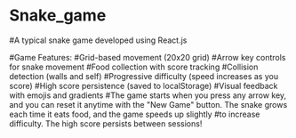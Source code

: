 # Snake_game

#A typical snake game developed using React.js

#Game Features:
#Grid-based movement (20x20 grid)
#Arrow key controls for snake movement
#Food collection with score tracking
#Collision detection (walls and self)
#Progressive difficulty (speed increases as you score)
#High score persistence (saved to localStorage)
#Visual feedback with emojis and gradients
#The game starts when you press any arrow key, and you can reset it anytime with the "New Game" button. The snake grows each time it eats food, and the game speeds up slightly #to increase difficulty. The high score persists between sessions!
